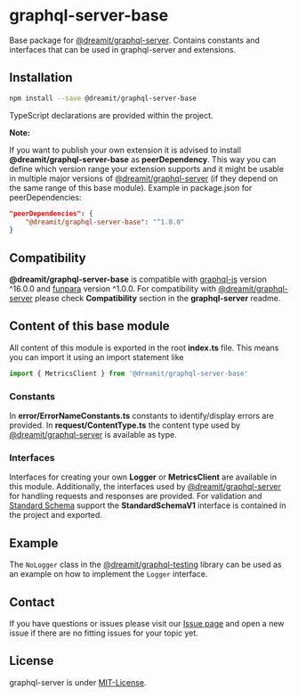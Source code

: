 # graphql-server-base

Base package for [@dreamit/graphql-server][1]. Contains constants and interfaces that can be used in graphql-server and extensions.

## Installation

```sh
npm install --save @dreamit/graphql-server-base
```

TypeScript declarations are provided within the project.

**Note:**

If you want to publish your own extension it is advised to install **@dreamit/graphql-server-base** as **peerDependency**. This way you can define which version range your extension supports and it might be usable in multiple major versions of [@dreamit/graphql-server][1] (if they depend on the same range of this base module).
Example in package.json for peerDependencies:

```json
"peerDependencies": {
    "@dreamit/graphql-server-base": "^1.0.0"
}
```

## Compatibility

**@dreamit/graphql-server-base** is compatible with [graphql-js][2] version ^16.0.0 and [funpara][3] version ^1.0.0. For compatibility with [@dreamit/graphql-server][1] please check **Compatibility** section in the **graphql-server** readme.

## Content of this base module

All content of this module is exported in the root **index.ts** file. This means you can import it using an import statement like

```typescript
import { MetricsClient } from '@dreamit/graphql-server-base'
```

### Constants

In **error/ErrorNameConstants.ts** constants to identify/display errors are provided. In **request/ContentType.ts** the content type used by [@dreamit/graphql-server][1] is available as type.

### Interfaces

Interfaces for creating your own **Logger** or **MetricsClient** are available in this module. Additionally, the interfaces used by [@dreamit/graphql-server][1] for handling requests and responses are provided. For validation and [Standard Schema][4] support the **StandardSchemaV1** interface is contained in the project and exported.

## Example

The `NoLogger` class in the [@dreamit/graphql-testing][5] library can be used as an example on how to implement the `Logger` interface.

## Contact

If you have questions or issues please visit our [Issue page](https://github.com/dreamit/graphql-server-base/issues)
and open a new issue if there are no fitting issues for your topic yet.

## License

graphql-server is under [MIT-License](./LICENSE).

[1]: https://github.com/dreamit-de/graphql-server
[2]: https://github.com/graphql/graphql-js
[3]: https://github.com/dreamit-de/funpara
[4]: https://standardschema.dev/
[5]: https://github.com/dreamit-de/graphql-testing
